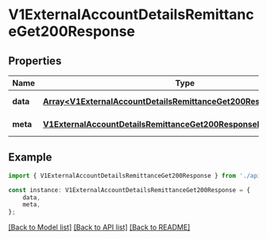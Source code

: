 # V1ExternalAccountDetailsRemittanceGet200Response


## Properties

Name | Type | Description | Notes
------------ | ------------- | ------------- | -------------
**data** | [**Array&lt;V1ExternalAccountDetailsRemittanceGet200ResponseDataInner&gt;**](V1ExternalAccountDetailsRemittanceGet200ResponseDataInner.md) |  | [default to undefined]
**meta** | [**V1ExternalAccountDetailsRemittanceGet200ResponseMeta**](V1ExternalAccountDetailsRemittanceGet200ResponseMeta.md) |  | [default to undefined]

## Example

```typescript
import { V1ExternalAccountDetailsRemittanceGet200Response } from './api';

const instance: V1ExternalAccountDetailsRemittanceGet200Response = {
    data,
    meta,
};
```

[[Back to Model list]](../README.md#documentation-for-models) [[Back to API list]](../README.md#documentation-for-api-endpoints) [[Back to README]](../README.md)
